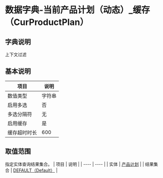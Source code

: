 # 数据字典-当前产品计划（动态）_缓存（CurProductPlan）
## 字典说明
上下文过滤

## 基本说明
| 项目 | 说明 |
| ---- | ---- |
| 数值类型 | 字符串 |
| 启用多选 | 否 |
| 多选分隔符 | 无 |
| 启用缓存 | 是 |
| 缓存超时时长 | 600 |

## 取值范围
指定实体查询结果集合。
| 项目 | 说明 |
| ---- | ---- |
| 实体 | [产品计划](../module/zentao/ProductPlan) |
| 结果集合 | [DEFAULT（Default）](../module/zentao/ProductPlan/#数据集合-DEFAULT（Default）) |

